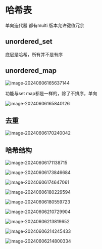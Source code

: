 # 哈希表

单向迭代器              都有multi 版本允许键值冗余

## unordered_set

底层是哈希，所有并不是有序

## unordered_map

![image-20240606165637144](C:\Users\30780\AppData\Roaming\Typora\typora-user-images\image-20240606165637144.png)

功能与set map都是一样的，除了不排序，单向

![image-20240606165840126](C:\Users\30780\AppData\Roaming\Typora\typora-user-images\image-20240606165840126.png)

## 去重

![image-20240606170240042](C:\Users\30780\AppData\Roaming\Typora\typora-user-images\image-20240606170240042.png) 

## 哈希结构

![image-20240606171138715](C:\Users\30780\AppData\Roaming\Typora\typora-user-images\image-20240606171138715.png) 

![image-20240606173846684](C:\Users\30780\AppData\Roaming\Typora\typora-user-images\image-20240606173846684.png)

![image-20240606174647061](C:\Users\30780\AppData\Roaming\Typora\typora-user-images\image-20240606174647061.png)

![image-20240606180229594](C:\Users\30780\AppData\Roaming\Typora\typora-user-images\image-20240606180229594.png)

![image-20240606180559723](C:\Users\30780\AppData\Roaming\Typora\typora-user-images\image-20240606180559723.png)

![image-20240606210729904](C:\Users\30780\AppData\Roaming\Typora\typora-user-images\image-20240606210729904.png)

![image-20240606213819652](C:\Users\30780\AppData\Roaming\Typora\typora-user-images\image-20240606213819652.png)

![image-20240606214245433](C:\Users\30780\AppData\Roaming\Typora\typora-user-images\image-20240606214245433.png)

![image-20240606214800334](C:\Users\30780\AppData\Roaming\Typora\typora-user-images\image-20240606214800334.png)